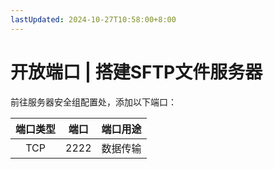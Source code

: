 ```yaml
---
lastUpdated: 2024-10-27T10:58:00+8:00
---
```


# 开放端口 | 搭建SFTP文件服务器

前往服务器安全组配置处，添加以下端口：

| 端口类型 | 端口  | 端口用途 |
| :------: | :---: | :------: |
|   TCP    | 2222  | 数据传输 |
